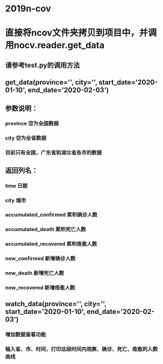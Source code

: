 # 2019n-cov
# 直接将ncov文件夹拷贝到项目中，并调用nocv.reader.get_data
## 请参考test.py的调用方法
## get_data(province='', city='', start_date='2020-01-10', end_date='2020-02-03')
## 参数说明：
### province 空为全国数据
### city 空为全省数据
### 目前只有全国，广东省和湖北省各市的数据
## 返回列名：
### time 日期
### city 城市
### accumulated_confirmed 累积确诊人数
### accumulated_death 累积死亡人数
### accumulated_recovered 累积痊愈人数
### new_confirmed 新增确诊人数
### new_death 新增死亡人数
### new_recovered 新增痊愈人数
## watch_data(province='', city='', start_date='2020-01-10', end_date='2020-02-03')
### 增加数据查看功能
### 输入省、市、时间，打印这段时间内观察、确诊、死亡、痊愈的人数曲线